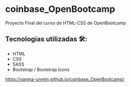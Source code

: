 # coinbase_OpenBootcamp

Proyecto Final del curso de HTML-CSS de OpenBootcamp

## Tecnologias utilizadas 🛠️:

- HTML
- CSS
- SASS
- Bootstrap / Bootstrap Icons

https://yanina-unrein.github.io/coinbase_OpenBootcamp/
